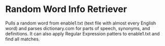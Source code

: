 # Random Word Info Retriever
Pulls a random word from enable1.txt (text file with almost every English word) and parses dictionary.com for parts of speech, synonyms,  and definitions. It can also apply Regular Expression patters to enable1.txt and find all matches.
